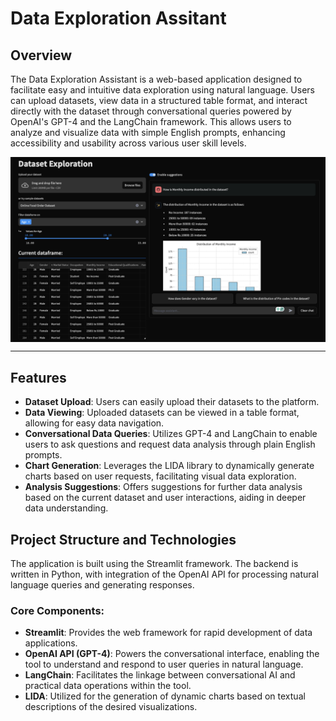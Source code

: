 # Data Exploration Assitant

## Overview
The Data Exploration Assistant is a web-based application designed to facilitate easy and intuitive data exploration using natural language. Users can upload datasets, view data in a structured table format, and interact directly with the dataset through conversational queries powered by OpenAI's GPT-4 and the LangChain framework. This allows users to analyze and visualize data with simple English prompts, enhancing accessibility and usability across various user skill levels.

<div style="display: flex;">
  <img src="demo.png" alt="Image 1" style="width: 700px; margin-right: 10px;">
</div>
<hr/>

## Features
- **Dataset Upload**: Users can easily upload their datasets to the platform.
- **Data Viewing**: Uploaded datasets can be viewed in a table format, allowing for easy data navigation.
- **Conversational Data Queries**: Utilizes GPT-4 and LangChain to enable users to ask questions and request data analysis through plain English prompts.
- **Chart Generation**: Leverages the LIDA library to dynamically generate charts based on user requests, facilitating visual data exploration.
- **Analysis Suggestions**: Offers suggestions for further data analysis based on the current dataset and user interactions, aiding in deeper data understanding.

## Project Structure and Technologies
The application is built using the Streamlit framework. The backend is written in Python, with integration of the OpenAI API for processing natural language queries and generating responses.

### Core Components:
- **Streamlit**: Provides the web framework for rapid development of data applications.
- **OpenAI API (GPT-4)**: Powers the conversational interface, enabling the tool to understand and respond to user queries in natural language.
- **LangChain**: Facilitates the linkage between conversational AI and practical data operations within the tool.
- **LIDA**: Utilized for the generation of dynamic charts based on textual descriptions of the desired visualizations.